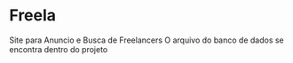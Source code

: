 # Freela
Site para Anuncio e Busca de Freelancers
O arquivo do banco de dados se encontra dentro do projeto
